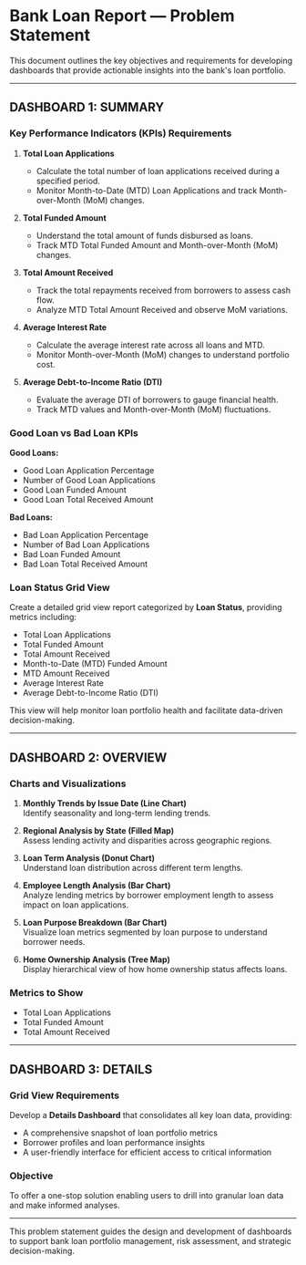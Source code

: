 # Bank Loan Report — Problem Statement

This document outlines the key objectives and requirements for developing dashboards that provide actionable insights into the bank's loan portfolio.

---

## DASHBOARD 1: SUMMARY

### Key Performance Indicators (KPIs) Requirements

1. **Total Loan Applications**  
   - Calculate the total number of loan applications received during a specified period.  
   - Monitor Month-to-Date (MTD) Loan Applications and track Month-over-Month (MoM) changes.

2. **Total Funded Amount**  
   - Understand the total amount of funds disbursed as loans.  
   - Track MTD Total Funded Amount and Month-over-Month (MoM) changes.

3. **Total Amount Received**  
   - Track the total repayments received from borrowers to assess cash flow.  
   - Analyze MTD Total Amount Received and observe MoM variations.

4. **Average Interest Rate**  
   - Calculate the average interest rate across all loans and MTD.  
   - Monitor Month-over-Month (MoM) changes to understand portfolio cost.

5. **Average Debt-to-Income Ratio (DTI)**  
   - Evaluate the average DTI of borrowers to gauge financial health.  
   - Track MTD values and Month-over-Month (MoM) fluctuations.

### Good Loan vs Bad Loan KPIs

**Good Loans:**  
- Good Loan Application Percentage  
- Number of Good Loan Applications  
- Good Loan Funded Amount  
- Good Loan Total Received Amount  

**Bad Loans:**  
- Bad Loan Application Percentage  
- Number of Bad Loan Applications  
- Bad Loan Funded Amount  
- Bad Loan Total Received Amount  

### Loan Status Grid View

Create a detailed grid view report categorized by **Loan Status**, providing metrics including:  
- Total Loan Applications  
- Total Funded Amount  
- Total Amount Received  
- Month-to-Date (MTD) Funded Amount  
- MTD Amount Received  
- Average Interest Rate  
- Average Debt-to-Income Ratio (DTI)

This view will help monitor loan portfolio health and facilitate data-driven decision-making.

---

## DASHBOARD 2: OVERVIEW

### Charts and Visualizations

1. **Monthly Trends by Issue Date (Line Chart)**  
   Identify seasonality and long-term lending trends.

2. **Regional Analysis by State (Filled Map)**  
   Assess lending activity and disparities across geographic regions.

3. **Loan Term Analysis (Donut Chart)**  
   Understand loan distribution across different term lengths.

4. **Employee Length Analysis (Bar Chart)**  
   Analyze lending metrics by borrower employment length to assess impact on loan applications.

5. **Loan Purpose Breakdown (Bar Chart)**  
   Visualize loan metrics segmented by loan purpose to understand borrower needs.

6. **Home Ownership Analysis (Tree Map)**  
   Display hierarchical view of how home ownership status affects loans.

### Metrics to Show

- Total Loan Applications  
- Total Funded Amount  
- Total Amount Received  

---

## DASHBOARD 3: DETAILS

### Grid View Requirements

Develop a **Details Dashboard** that consolidates all key loan data, providing:  
- A comprehensive snapshot of loan portfolio metrics  
- Borrower profiles and loan performance insights  
- A user-friendly interface for efficient access to critical information

### Objective

To offer a one-stop solution enabling users to drill into granular loan data and make informed analyses.

---

This problem statement guides the design and development of dashboards to support bank loan portfolio management, risk assessment, and strategic decision-making.

